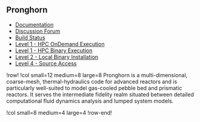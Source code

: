 ## Pronghorn

- [Documentation](https://pronghorn-docs.hpcondemand.inl.gov/latest/)
- [Discussion Forum](https://pronghorn-discourse.hpcondemand.inl.gov)
- [Build Status](https://civet.inl.gov/repo/871/)
- [Level 1 - HPC OnDemand Execution](ncrc/applications/ncrc_ondemand_pronghorn.md)
- [Level 1 - HPC Binary Execution](ncrc/applications/ncrc_hpc_pronghorn.md)
- [Level 2 - Local Binary Installation](ncrc/applications/ncrc_conda_pronghorn.md)
- [Level 4 - Source Access](ncrc/applications/ncrc_develop_pronghorn.md)

!row!
!col small=12 medium=8 large=8
Pronghorn is a multi-dimensional, coarse-mesh, thermal-hydraulics code for advanced reactors and is particularly well-suited to model gas-cooled pebble bed and prismatic reactors. It serves the intermediate fidelity realm situated between detailed computational fluid dynamics analysis and lumped system models.

!col small=8 medium=4 large=4
!row-end!
